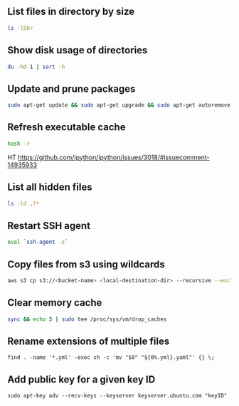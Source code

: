 ## List files in directory by size
```bash
ls -lShr
```

## Show disk usage of directories
```bash
du -hd 1 | sort -h
```


## Update and prune packages
```bash
sudo apt-get update && sudo apt-get upgrade && sudo apt-get autoremove && sudo apt-get remove && sudo apt-get autoclean && sudo apt-get clean
```


## Refresh executable cache
```bash
hash -r
```
HT https://github.com/ipython/ipython/issues/3018/#issuecomment-14935933


## List all hidden files
```bash
ls -ld .?*
```


## Restart SSH agent
```bash
eval `ssh-agent -s`
```


## Copy files from s3 using wildcards
```bash
aws s3 cp s3://<bucket-name> <local-destination-dir> --recursive --exclude "*" --include "<wildcard>"
```


## Clear memory cache
```bash
sync && echo 3 | sudo tee /proc/sys/vm/drop_caches
```


## Rename extensions of multiple files
```
find . -name '*.yml' -exec sh -c 'mv "$0" "${0%.yml}.yaml"' {} \;
```


## Add public key for a given key ID
```
sudo apt-key adv --recv-keys --keyserver keyserver.ubuntu.com "keyID"
```
